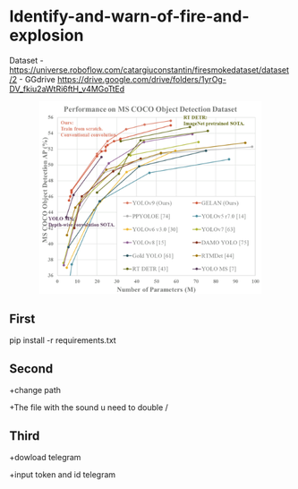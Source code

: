 # Identify-and-warn-of-fire-and-explosion

Dataset - https://universe.roboflow.com/catargiuconstantin/firesmokedataset/dataset/2
        - GGdrive https://drive.google.com/drive/folders/1yrOg-DV_fkiu2aWtRi6ftH_v4MGoTtEd

<div align="center">
    <a href="./">
        <img src="./figure/performance.png" width="79%"/>
    </a>
</div>

## First
pip install -r requirements.txt
## Second 
+change path 

+The file with the sound u need to double /
## Third 
+dowload telegram 

+input token and id telegram 
